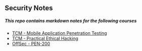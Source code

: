 ## Security Notes
##### This repo contains markdown notes for the following courses
- [TCM - Mobile Application Penetration Testing](https://academy.tcm-sec.com/p/mobile-application-penetration-testing)
- [TCM - Practical Ethical Hacking](https://academy.tcm-sec.com/p/practical-ethical-hacking-the-complete-course)
- [OffSec - PEN-200](https://www.offsec.com/courses/pen-200/)

